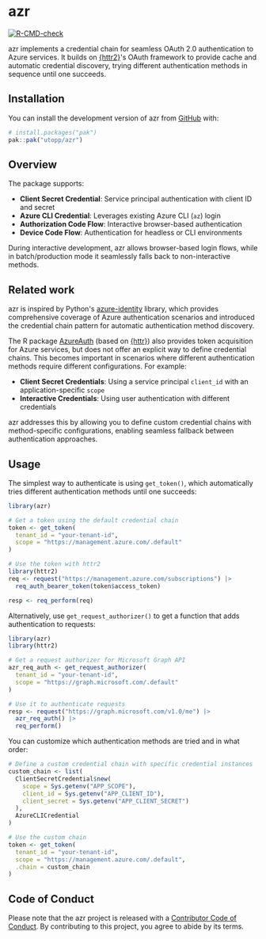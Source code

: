 
# azr

<!-- badges: start -->
[![R-CMD-check](https://github.com/utopp/azr/actions/workflows/R-CMD-check.yaml/badge.svg)](https://github.com/utopp/azr/actions/workflows/R-CMD-check.yaml)
<!-- badges: end -->

azr implements a credential chain for seamless OAuth 2.0 authentication to Azure services. It builds on [{httr2}](https://httr2.r-lib.org/)'s OAuth framework to provide cache and automatic credential discovery, trying different authentication methods in sequence until one succeeds.

## Installation

You can install the development version of azr from [GitHub](https://github.com/) with:

``` r
# install.packages("pak")
pak::pak("utopp/azr")
```

## Overview

The package supports:

* **Client Secret Credential**: Service principal authentication with client ID and secret
* **Azure CLI Credential**: Leverages existing Azure CLI (`az`) login
* **Authorization Code Flow**: Interactive browser-based authentication
* **Device Code Flow**: Authentication for headless or CLI environments

During interactive development, azr allows browser-based login flows, while in batch/production mode it seamlessly falls back to non-interactive methods.

## Related work

azr is inspired by Python's [azure-identity](https://learn.microsoft.com/en-us/python/api/overview/azure/identity-readme) library, which provides comprehensive coverage of Azure authentication scenarios and introduced the credential chain pattern for automatic authentication method discovery.

The R package [AzureAuth](https://github.com/Azure/AzureAuth) (based on [{httr}](https://httr.r-lib.org/)) also provides token acquisition for Azure services, but does not offer an explicit way to define credential chains. This becomes important in scenarios where different authentication methods require different configurations. For example:

- **Client Secret Credentials**: Using a service principal `client_id` with an application-specific `scope`
- **Interactive Credentials**: Using user authentication with different credentials

azr addresses this by allowing you to define custom credential chains with method-specific configurations, enabling seamless fallback between authentication approaches.

## Usage

The simplest way to authenticate is using `get_token()`, which automatically tries different authentication methods until one succeeds:

``` r
library(azr)

# Get a token using the default credential chain
token <- get_token(
  tenant_id = "your-tenant-id",
  scope = "https://management.azure.com/.default"
)

# Use the token with httr2
library(httr2)
req <- request("https://management.azure.com/subscriptions") |>
  req_auth_bearer_token(token$access_token)

resp <- req_perform(req)
```

Alternatively, use `get_request_authorizer()` to get a function that adds authentication to requests:

``` r
library(azr)
library(httr2)

# Get a request authorizer for Microsoft Graph API
azr_req_auth <- get_request_authorizer(
  tenant_id = "your-tenant-id",
  scope = "https://graph.microsoft.com/.default"
)

# Use it to authenticate requests
resp <- request("https://graph.microsoft.com/v1.0/me") |>
  azr_req_auth() |>
  req_perform()
```

You can customize which authentication methods are tried and in what order:

``` r
# Define a custom credential chain with specific credential instances
custom_chain <- list(
  ClientSecretCredential$new(
    scope = Sys.getenv("APP_SCOPE"),
    client_id = Sys.getenv("APP_CLIENT_ID"),
    client_secret = Sys.getenv("APP_CLIENT_SECRET")
  ),
  AzureCLICredential
)

# Use the custom chain
token <- get_token(
  tenant_id = "your-tenant-id",
  scope = "https://management.azure.com/.default",
  .chain = custom_chain
)
```

## Code of Conduct

Please note that the azr project is released with a [Contributor Code of Conduct](https://contributor-covenant.org/version/2/1/CODE_OF_CONDUCT.html). By contributing to this project, you agree to abide by its terms.
